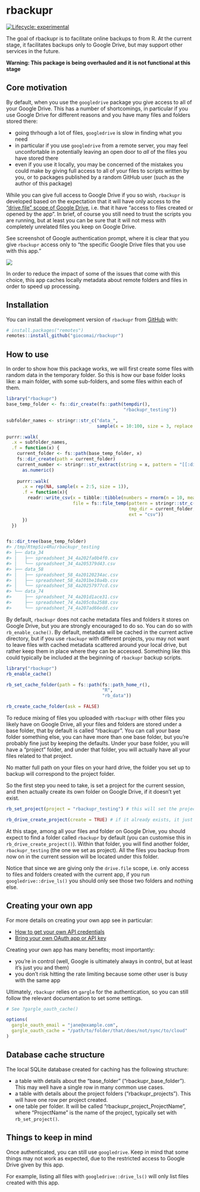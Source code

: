 
<!-- README.md is generated from README.Rmd. Please edit that file -->

# rbackupr

<!-- badges: start -->

[![Lifecycle:
experimental](https://img.shields.io/badge/lifecycle-experimental-orange.svg)](https://lifecycle.r-lib.org/articles/stages.html#experimental)
<!-- badges: end -->

The goal of rbackupr is to facilitate online backups to from R. At the
current stage, it facilitates backups only to Google Drive, but may
support other services in the future.

**Warning: This package is being overhauled and it is not functional at
this stage**

## Core motivation

By default, when you use the `googledrive` package you give access to
all of your Google Drive. This has a number of shortcomings, in
particular if you use Google Drive for different reasons and you have
many files and folders stored there:

-   going thrhough a lot of files, `googledrive` is slow in finding what
    you need
-   in particular if you use `googledrive` from a remote server, you may
    feel unconfortable in potentially leaving an open door to *all* of
    the files you have stored there
-   even if you use it locally, you may be concerned of the mistakes you
    could make by giving full access to all of your files to scripts
    written by you, or to packages published by a random GitHub user
    (such as the author of this package)

While you can give full access to Google Drive if you so wish,
`rbackupr` is developed based on the expectation that it will have only
access to the [“drive.file” scope of Google
Drive](https://developers.google.com/drive/api/v2/about-auth), i.e. that
it have “access to files created or opened by the app”. In brief, of
course you still need to trust the scripts you are running, but at least
you can be sure that it will not mess with completely unrelated files
you keep on Google Drive.

See screenshot of Google authentication prompt, where it is clear that
you give `rbackupr` access only to “the specific Google Drive files that
you use with this app.”

<img src="man/figures/google_login_screen.png" align="center"/>

In order to reduce the impact of some of the issues that come with this
choice, this app caches locally metadata about remote folders and files
in order to speed up processing.

## Installation

You can install the development version of `rbackupr` from
[GitHub](https://github.com/) with:

``` r
# install.packages("remotes")
remotes::install_github("giocomai/rbackupr")
```

## How to use

In order to show how this package works, we will first create some files
with random data in the temporary folder. So this is how our base folder
looks like: a main folder, with some sub-folders, and some files within
each of them.

``` r
library("rbackupr")
base_temp_folder <- fs::dir_create(fs::path(tempdir(),
                                            "rbackupr_testing"))

subfolder_names <- stringr::str_c("data_",
                                  sample(x = 10:100, size = 3, replace = FALSE))

purrr::walk(
  .x = subfolder_names,
  .f = function(x) {
    current_folder <- fs::path(base_temp_folder, x)
    fs::dir_create(path = current_folder)
    current_number <- stringr::str_extract(string = x, pattern = "[[:digit:]]+") %>% 
      as.numeric()
    
    purrr::walk(
      .x = rep(NA, sample(x = 2:5, size = 1)),
      .f = function(x){
        readr::write_csv(x = tibble::tibble(numbers = rnorm(n = 10, mean = current_number)), 
                         file = fs::file_temp(pattern = stringr::str_c("spreadsheet_", current_number, "_"),
                                              tmp_dir = current_folder,
                                              ext = "csv"))
      })
  })


fs::dir_tree(base_temp_folder)
#> /tmp/Rtmp5iv4Ru/rbackupr_testing
#> ├── data_34
#> │   ├── spreadsheet_34_4a202fa0b4f0.csv
#> │   └── spreadsheet_34_4a205379d43.csv
#> ├── data_58
#> │   ├── spreadsheet_58_4a20120234ac.csv
#> │   ├── spreadsheet_58_4a201be10a4b.csv
#> │   └── spreadsheet_58_4a20257977cd.csv
#> └── data_74
#>     ├── spreadsheet_74_4a201d1ace31.csv
#>     ├── spreadsheet_74_4a205c0a2588.csv
#>     └── spreadsheet_74_4a207ad66edd.csv
```

By default, `rbackupr` does not cache metadata files and folders it
stores on Google Drive, but you are strongly encouraged to do so. You
can do so with `rb_enable_cache()`. By default, metadata will be cached
in the current active directory, but if you use `rbackupr` with
different projects, you may not want to leave files with cached metadata
scattered around your local drive, but rather keep them in place where
they can be accessed. Something like this could typically be included at
the beginning of `rbackupr` backup scripts.

``` r
library("rbackupr")
rb_enable_cache()

rb_set_cache_folder(path = fs::path(fs::path_home_r(),
                                    "R",
                                    "rb_data"))

rb_create_cache_folder(ask = FALSE)
```

To reduce mixing of files you uploaded with `rbackupr` with other files
you likely have on Google Drive, all your files and folders are stored
under a base folder, that by default is called “rbackupr”. You can call
your base folder something else, you can have more than one base folder,
but you’re probably fine just by keeping the defaults. Under your base
folder, you will have a “project” folder, and under that folder, you
will actually have all your files related to that project.

No matter full path on your files on your hard drive, the folder you set
up to backup will correspond to the project folder.

So the first step you need to take, is set a project for the current
session, and then actually create its own folder on Google Drive, if it
doesn’t yet exist.

``` r
rb_set_project(project = "rbackupr_testing") # this will set the project for the current session

rb_drive_create_project(create = TRUE) # if it already exists, it just returns its dribble
```

At this stage, among all your files and folder on Google Drive, you
should expect to find a folder called `rbackupr` by default (you can
customise this in `rb_drive_create_project()`). Within that folder, you
will find another folder, `rbackupr_testing` (the one we set as
project). All the files you backup from now on in the current session
will be located under this folder.

Notice that since we are giving only the `drive.file` scope, i.e. only
access to files and folders created with the current app, if you run
`googledrive::drive_ls()` you should only see those two folders and
nothing else.

## Creating your own app

For more details on creating your own app see in particular:

-   [How to get your own API
    credentials](https://gargle.r-lib.org/articles/get-api-credentials.html)
-   [Bring your own OAuth app or API
    key](https://googledrive.tidyverse.org/articles/bring-your-own-app.html)

Creating your own app has many benefits; most importantly:

-   you’re in control (well, Google is ultimately always in control, but
    at least it’s just you and them)
-   you don’t risk hitting the rate limiting because some other user is
    busy with the same app

Ultimately, `rbackupr` relies on `gargle` for the authentication, so you
can still follow the relevant documentation to set some settings.

``` r
# See ?gargle_oauth_cache()

options(
  gargle_oauth_email = "jane@example.com",
  gargle_oauth_cache = "/path/to/folder/that/does/not/sync/to/cloud"
)
```

## Database cache structure

The local SQLite database created for caching has the following
structure:

-   a table with details about the “base_folder”
    (“rbackupr_base_folder”). This may well have a single row in many
    common use cases.
-   a table with details about the project folders
    (“rbackupr_projects”). This will have one row per project created.
-   one table per folder. It will be called
    “rbackupr_project_ProjectName”, where “ProjectName” is the name of
    the project, typically set with `rb_set_project()`.

## Things to keep in mind

Once authenticated, you can still use `googledrive`. Keep in mind that
some things may not work as expected, due to the restricted access to
Google Drive given by this app.

For example, listing all files with `googledrive::drive_ls()` will only
list files created with this app.
